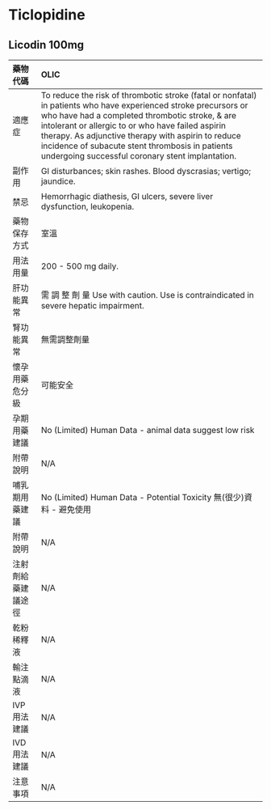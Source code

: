 # Ticlopidine

## Licodin 100mg

| 藥物代碼           | OLIC                                                                                                                                                                                                                                                                                                                                                                                 |
|:-------------------|:-------------------------------------------------------------------------------------------------------------------------------------------------------------------------------------------------------------------------------------------------------------------------------------------------------------------------------------------------------------------------------------|
| 適應症             | To reduce the risk of thrombotic stroke (fatal or nonfatal) in patients who have experienced stroke precursors or who have had a completed thrombotic stroke, & are intolerant or allergic to or who have failed aspirin therapy. As adjunctive therapy with aspirin to reduce incidence of subacute stent thrombosis in patients undergoing successful coronary stent implantation. |
| 副作用             | GI disturbances; skin rashes. Blood dyscrasias; vertigo; jaundice.                                                                                                                                                                                                                                                                                                                   |
| 禁忌               | Hemorrhagic diathesis, GI ulcers, severe liver dysfunction, leukopenia.                                                                                                                                                                                                                                                                                                              |
| 藥物保存方式       | 室溫                                                                                                                                                                                                                                                                                                                                                                                 |
| 用法用量           | 200 - 500 mg daily.                                                                                                                                                                                                                                                                                                                                                                  |
| 肝功能異常         | 需 調 整 劑 量  Use with caution. Use is contraindicated in severe hepatic impairment.                                                                                                                                                                                                                                                                                               |
| 腎功能異常         | 無需調整劑量                                                                                                                                                                                                                                                                                                                                                                         |
| 懷孕用藥危分級     | 可能安全                                                                                                                                                                                                                                                                                                                                                                             |
| 孕期用藥建議       | No (Limited) Human Data - animal data suggest low risk                                                                                                                                                                                                                                                                                                                               |
| 附帶說明           | N/A                                                                                                                                                                                                                                                                                                                                                                                  |
| 哺乳期用藥建議     | No (Limited) Human Data - Potential Toxicity 無(很少)資料 - 避免使用                                                                                                                                                                                                                                                                                                                 |
| 附帶說明           | N/A                                                                                                                                                                                                                                                                                                                                                                                  |
| 注射劑給藥建議途徑 | N/A                                                                                                                                                                                                                                                                                                                                                                                  |
| 乾粉稀釋液         | N/A                                                                                                                                                                                                                                                                                                                                                                                  |
| 輸注點滴液         | N/A                                                                                                                                                                                                                                                                                                                                                                                  |
| IVP 用法建議       | N/A                                                                                                                                                                                                                                                                                                                                                                                  |
| IVD 用法建議       | N/A                                                                                                                                                                                                                                                                                                                                                                                  |
| 注意事項           | N/A                                                                                                                                                                                                                                                                                                                                                                                  |

